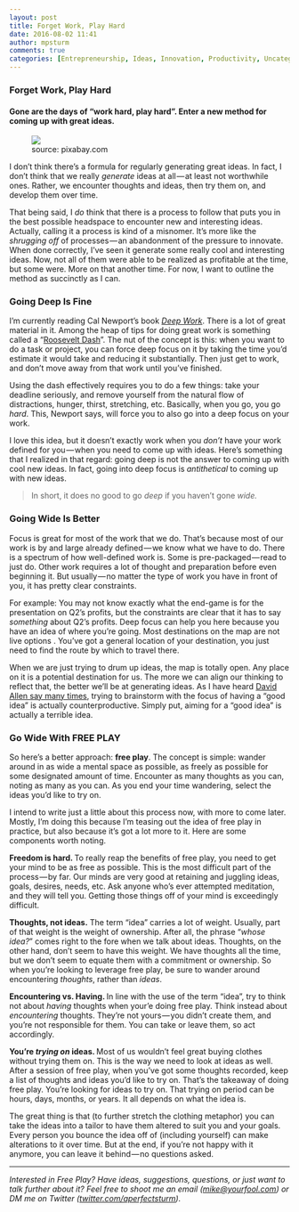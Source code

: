 ```yaml
---
layout: post
title: Forget Work, Play Hard
date: 2016-08-02 11:41
author: mpsturm
comments: true
categories: [Entrepreneurship, Ideas, Innovation, Productivity, Uncategorized, Work]
---
```



<h3>Forget Work, Play Hard</h3>
<h4>Gone are the days of “work hard, play hard”. Enter a new method for coming up with great ideas.</h4>
<figure class="wp-caption">

<img src="https://mikesturmblog.files.wordpress.com/2016/08/c4307-1dskycpjse4i8nqwnxegxag.jpeg">

<figcaption class="wp-caption-text">source: pixabay.com</figcaption></figure><p>I don’t think there’s a formula for regularly generating great ideas. In fact, I don’t think that we really <em>generate</em> ideas at all — at least not worthwhile ones. Rather, we encounter thoughts and ideas, then try them on, and develop them over time.</p>
<p>That being said, I <em>do</em> think that there is a process to follow that puts you in the best possible headspace to encounter new and interesting ideas. Actually, calling it a process is kind of a misnomer. It’s more like the <em>shrugging off</em> of processes — an abandonment of the pressure to innovate. When done correctly, I’ve seen it generate some really cool and interesting ideas. Now, not all of them were able to be realized as profitable at the time, but some were. More on that another time. For now, I want to outline the method as succinctly as I can.</p>
<h3>Going Deep Is Fine</h3>
<p>I’m currently reading Cal Newport’s book <a href="http://calnewport.com/books/deep-work/" target="_blank"><em>Deep Work</em></a>. There is a lot of great material in it. Among the heap of tips for doing great work is something called a “<a href="http://www.businessinsider.com/theodore-roosevelt-productivity-trick-2016-1" target="_blank">Roosevelt Dash</a>”. The nut of the concept is this: when you want to do a task or project, you can force deep focus on it by taking the time you’d estimate it would take and reducing it substantially. Then just get to work, and don’t move away from that work until you’ve finished.</p>
<p>Using the dash effectively requires you to do a few things: take your deadline seriously, and remove yourself from the natural flow of distractions, hunger, thirst, stretching, etc. Basically, when you go, you go <em>hard</em>. This, Newport says, will force you to also go into a deep focus on your work.</p>
<p>I love this idea, but it doesn’t exactly work when you <em>don’t</em> have your work defined for you — when you need to come up with ideas. Here’s something that I realized in that regard: going deep is not the answer to coming up with cool new ideas. In fact, going into deep focus is <em>antithetical</em> to coming up with new ideas.</p>
<blockquote>In short, it does no good to go <em>deep</em> if you haven’t gone <em>wide.</em>
</blockquote>
<h3>Going Wide Is Better</h3>
<p>Focus is great for most of the work that we do. That’s because most of our work is by and large already defined — we know what we have to do. There is a spectrum of how well-defined work is. Some is pre-packaged — read to just do. Other work requires a lot of thought and preparation before even beginning it. But usually — no matter the type of work you have in front of you, it has pretty clear constraints.</p>
<p>For example: You may not know exactly what the end-game is for the presentation on Q2’s profits, but the constraints are clear that it has to say <em>something</em> about Q2’s profits. Deep focus can help you here because you have an idea of where you’re going. Most destinations on the map are not live options . You’ve got a general location of your destination, you just need to find the route by which to travel there.</p>
<p>When we are just trying to drum up ideas, the map is totally open. Any place on it is a potential destination for us. The more we can align our thinking to reflect that, the better we’ll be at generating ideas. As I have heard <a href="http://www.fastcompany.com/1792100/how-bad-plans-and-good-ideas-ruin-meetings" target="_blank">David Allen say many times</a>, trying to brainstorm with the focus of having a “good idea” is actually counterproductive. Simply put, aiming for a “good idea” is actually a terrible idea.</p>
<h3>Go Wide With FREE PLAY</h3>
<p>So here’s a better approach: <strong>free play</strong>. The concept is simple: wander around in as wide a mental space as possible, as freely as possible for some designated amount of time. Encounter as many thoughts as you can, noting as many as you can. As you end your time wandering, select the ideas you’d like to try on.</p>
<p>I intend to write just a little about this process now, with more to come later. Mostly, I’m doing this because I’m teasing out the idea of free play in practice, but also because it’s got a lot more to it. Here are some components worth noting.</p>
<p><strong>Freedom is hard. </strong>To really reap the benefits of free play, you need to get your mind to be as free as possible. This is the most difficult part of the process — by far. Our minds are very good at retaining and juggling ideas, goals, desires, needs, etc. Ask anyone who’s ever attempted meditation, and they will tell you. Getting those things off of your mind is exceedingly difficult.</p>
<p><strong>Thoughts, not ideas.</strong> The term “idea” carries a lot of weight. Usually, part of that weight is the weight of ownership. After all, the phrase “<em>whose idea?</em>” comes right to the fore when we talk about ideas. Thoughts, on the other hand, don’t seem to have this weight. We have thoughts all the time, but we don’t seem to equate them with a commitment or ownership. So when you’re looking to leverage free play, be sure to wander around encountering <em>thoughts</em>, rather than <em>ideas</em>.</p>
<p><strong>Encountering vs. Having. </strong>In line with the use of the term “idea”, try to think not about <em>having</em> thoughts when your’e doing free play. Think instead about <em>encountering</em> thoughts. They’re not yours — you didn’t create them, and you’re not responsible for them. You can take or leave them, so act accordingly.</p>
<p><strong>You’re <em>trying on</em> ideas. </strong>Most of us wouldn’t feel great buying clothes without trying them on. This is the way we need to look at ideas as well. After a session of free play, when you’ve got some thoughts recorded, keep a list of thoughts and ideas you’d like to try on. That’s the takeaway of doing free play. You’re looking for ideas to try on. That trying on period can be hours, days, months, or years. It all depends on what the idea is.</p>
<p>The great thing is that (to further stretch the clothing metaphor) you can take the ideas into a tailor to have them altered to suit you and your goals. Every person you bounce the idea off of (including yourself) can make alterations to it over time. But at the end, if you’re not happy with it anymore, you can leave it behind — no questions asked.</p>
<hr>
<p><em>Interested in Free Play? Have ideas, suggestions, questions, or just want to talk further about it? Feel free to shoot me an email (</em><a href="mailto:mike@yourfool.com" target="_blank"><em>mike@yourfool.com</em></a><em>) or DM me on Twitter (</em><a href="http://twitter.com/aperfectsturm" target="_blank"><em>twitter.com/aperfectsturm</em></a><em>).</em></p>
